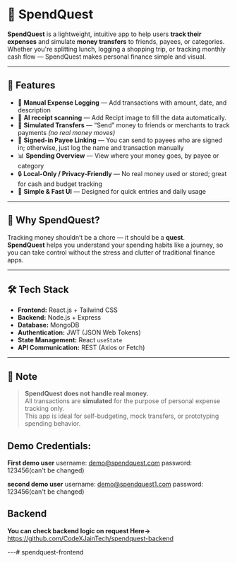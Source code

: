 # 🧾 SpendQuest

**SpendQuest** is a lightweight, intuitive app to help users **track their expenses** and simulate **money transfers** to friends, payees, or categories. Whether you're splitting lunch, logging a shopping trip, or tracking monthly cash flow — SpendQuest makes personal finance simple and visual.

---

## 🚀 Features

- 💸 **Manual Expense Logging** — Add transactions with amount, date, and description 
- 💸 **AI receipt scanning** — Add Recipt image to fill the data automatically.  
- 👥 **Simulated Transfers** — “Send” money to friends or merchants to track payments *(no real money moves)*  
- 🔐 **Signed-in Payee Linking** — You can send to payees who are signed in; otherwise, just log the name and transaction manually  
- 📊 **Spending Overview** — View where your money goes, by payee or category  
- 🔒 **Local-Only / Privacy-Friendly** — No real money used or stored; great for cash and budget tracking  
- 🎯 **Simple & Fast UI** — Designed for quick entries and daily usage  


---

## 🧠 Why SpendQuest?

Tracking money shouldn’t be a chore — it should be a **quest**.  
**SpendQuest** helps you understand your spending habits like a journey, so you can take control without the stress and clutter of traditional finance apps.

---

## 🛠 Tech Stack

- **Frontend:** React.js + Tailwind CSS  
- **Backend:** Node.js + Express  
- **Database:** MongoDB  
- **Authentication:** JWT (JSON Web Tokens)  
- **State Management:** React `useState`  
- **API Communication:** REST (Axios or Fetch)

---

## 🧪 Note

> **SpendQuest does not handle real money.**  
> All transactions are **simulated** for the purpose of personal expense tracking only.  
> This app is ideal for self-budgeting, mock transfers, or prototyping spending behavior.



## Demo Credentials:
**First demo user**
username: demo@spendquest.com
password: 123456(can't be changed)

**second demo user**
username: demo@spendquest1.com
password: 123456(can't be changed)


## Backend
 **You can check backend logic on request Here->**
 https://github.com/CodeXJainTech/spendquest-backend
 
---# spendquest-frontend
